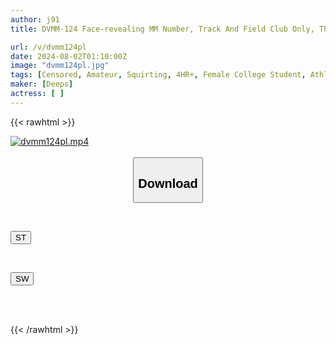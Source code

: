 ```yaml
---
author: j91
title: DVMM-124 Face-revealing MM Number, Track And Field Club Only, The Magic Mirror, Big-assed College Student Challenges Dildo Air Chair With 1cm Tip Inserted! 2 Unable To Withstand The Edging, She Is Thrust All The Way In For A Trembling Climax! She Squirts A Lot And Can't Stop Shaking Her Hips!

url: /v/dvmm124pl
date: 2024-08-02T01:10:00Z
image: "dvmm124pl.jpg"
tags: [Censored, Amateur, Squirting, 4HR+, Female College Student, Athlete, Dildo	]
maker: [Deeps]
actress: [ ]
---
```



{{< rawhtml >}}

<div class="video" data-videoid="3w8aPM21AMU3LY">
    <a href="javascript:;">
        <img src="/v/dvmm124pl/dvmm124pl.jpg" width="WIDTH" height="HEIGHT" alt="dvmm124pl.mp4" loading="lazy">
    </a>
</div>

<script type="text/javascript" src="https://j91.asia/asset/on-demand-st.js"></script>

<br>
  <link rel="stylesheet" href="https://j91.asia/asset/bs5.css">
  
  <center>
  <button class="btn btn-primary" type="button" data-bs-toggle="collapse" data-bs-target=".multi-collapse" aria-expanded="false" aria-controls="multiCollapseExample1 multiCollapseExample2"><h2>Download</h2></button></center>
</p>
<div class="row">
  <div class="col">
    <div class="collapse multi-collapse" id="multiCollapseExample1">
      <div class="card card-body">
	      	      <br>
<div class="buttons">  
<p><a href="/v/dvmm124pl/st.html" target="_blank"><button class="btn-hover color-3"><i class="fa fa-download"></i> ST</button></a></p></div>
    </div>
  </div>
</div>
  <div class="col">
    <div class="collapse multi-collapse" id="multiCollapseExample2">
      <div class="card card-body">
	      <br>
<div class="buttons">
<p><a href="/v/dvmm124pl/sw.html" target="_blank"><button class="btn-hover color-2"><i class="fa fa-download"></i> SW</button></a></p></div>
<br><br>
      </div>
    </div>
  </div>
</div>

{{< /rawhtml >}}